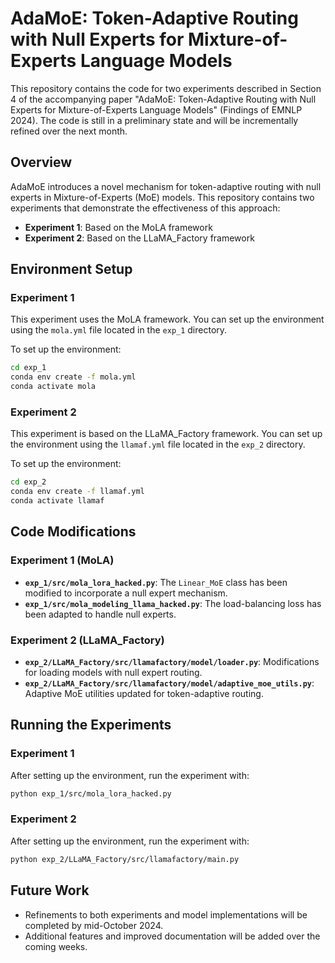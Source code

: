 # **AdaMoE: Token-Adaptive Routing with Null Experts for Mixture-of-Experts Language Models**

This repository contains the code for two experiments described in Section 4 of the accompanying paper "AdaMoE: Token-Adaptive Routing with Null Experts for Mixture-of-Experts Language Models" (Findings of EMNLP 2024). The code is still in a preliminary state and will be incrementally refined over the next month.

## Overview

AdaMoE introduces a novel mechanism for token-adaptive routing with null experts in Mixture-of-Experts (MoE) models. This repository contains two experiments that demonstrate the effectiveness of this approach:

- **Experiment 1**: Based on the MoLA framework
- **Experiment 2**: Based on the LLaMA_Factory framework

## Environment Setup

### Experiment 1

This experiment uses the MoLA framework. You can set up the environment using the `mola.yml` file located in the `exp_1` directory.

To set up the environment:

```bash
cd exp_1
conda env create -f mola.yml
conda activate mola
```

### Experiment 2

This experiment is based on the LLaMA_Factory framework. You can set up the environment using the `llamaf.yml` file located in the `exp_2` directory.

To set up the environment:

```bash
cd exp_2
conda env create -f llamaf.yml
conda activate llamaf
```

## Code Modifications

### Experiment 1 (MoLA)

- **`exp_1/src/mola_lora_hacked.py`**: The `Linear_MoE` class has been modified to incorporate a null expert mechanism.
- **`exp_1/src/mola_modeling_llama_hacked.py`**: The load-balancing loss has been adapted to handle null experts.

### Experiment 2 (LLaMA_Factory)

- **`exp_2/LLaMA_Factory/src/llamafactory/model/loader.py`**: Modifications for loading models with null expert routing.
- **`exp_2/LLaMA_Factory/src/llamafactory/model/adaptive_moe_utils.py`**: Adaptive MoE utilities updated for token-adaptive routing.

## Running the Experiments

### Experiment 1

After setting up the environment, run the experiment with:

```bash
python exp_1/src/mola_lora_hacked.py
```

### Experiment 2

After setting up the environment, run the experiment with:

```bash
python exp_2/LLaMA_Factory/src/llamafactory/main.py
```

## Future Work

- Refinements to both experiments and model implementations will be completed by mid-October 2024.
- Additional features and improved documentation will be added over the coming weeks.
